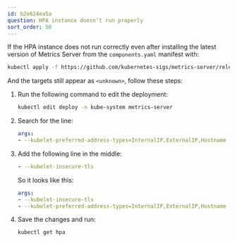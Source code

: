 ```yaml
---
id: b2e624ea5a
question: HPA instance doesn’t run properly
sort_order: 50
---
```


If the HPA instance does not run correctly even after installing the latest version of Metrics Server from the `components.yaml` manifest with:

```bash
kubectl apply -f https://github.com/kubernetes-sigs/metrics-server/releases/latest/download/components.yaml
```

And the targets still appear as `<unknown>`, follow these steps:

1. Run the following command to edit the deployment:
   
   ```bash
   kubectl edit deploy -n kube-system metrics-server
   ```
   
2. Search for the line:
   
   ```yaml
   args:
   - --kubelet-preferred-address-types=InternalIP,ExternalIP,Hostname
   ```
   
3. Add the following line in the middle:
   
   ```yaml
   - --kubelet-insecure-tls
   ```
   
   So it looks like this:

   ```yaml
   args:
   - --kubelet-insecure-tls
   - --kubelet-preferred-address-types=InternalIP,ExternalIP,Hostname
   ```

4. Save the changes and run:

   ```bash
   kubectl get hpa
   ```